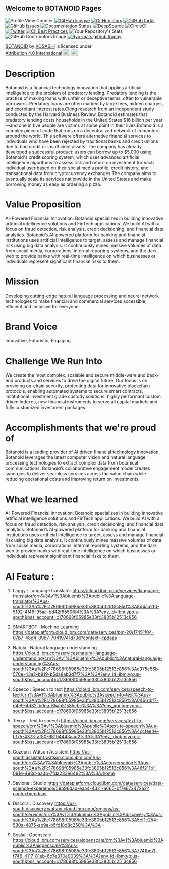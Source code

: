 ## Welcome to BOTANOID Pages

![Profile View Counter](https://komarev.com/ghpvc/?username=KOSASIH)
[![GitHub license](https://img.shields.io/github/license/KOSASIH/BOTANOID)](https://github.com/KOSASIH/BOTANOID/blob/main/LICENSE)
[![GitHub stars](https://img.shields.io/github/stars/KOSASIH/BOTANOID)](https://github.com/KOSASIH/BOTANOID/stargazers)
[![GitHub forks](https://img.shields.io/github/forks/KOSASIH/BOTANOID)](https://github.com/KOSASIH/BOTANOID/network)
[![GitHub issues](https://img.shields.io/github/issues/KOSASIH/BOTANOID)](https://github.com/KOSASIH/BOTANOID/issues)
[![Documentation Status](https://readthedocs.org/projects/botanoid/badge/?version=latest)](https://botanoid.readthedocs.io/en/latest/?badge=latest)
[![DeepSource](https://deepsource.io/gh/KOSASIH/BOTANOID.svg/?label=active+issues&show_trend=true&token=lL-xU93bCng-fKcvoHnDLk3U)](https://deepsource.io/gh/KOSASIH/BOTANOID/?ref=repository-badge)
[![CircleCI](https://circleci.com/gh/KOSASIH/BOTANOID/tree/main.svg?style=svg)](https://circleci.com/gh/KOSASIH/BOTANOID/tree/main)
[![Twitter](https://img.shields.io/twitter/url?style=social&url=https%3A%2F%2Fmobile.twitter.com%2FKosasihg88G)](https://twitter.com/intent/tweet?text=Wow:&url=https%3A%2F%2Fgithub.com%2FKOSASIH%2FBOTANOID)
[![CII Best Practices](https://bestpractices.coreinfrastructure.org/projects/5520/badge)](https://bestpractices.coreinfrastructure.org/projects/5520)
![Your Repository's Stats](https://github-readme-stats.vercel.app/api?username=KOSASIH&show_icons=true)
![GitHub Contributors Image](https://contrib.rocks/image?repo=KOSASIH/Metazone)
[![Ryo-ma's github trophy](https://github-profile-trophy.vercel.app/?username=KOSASIH&row=1)](https://github.com/KOSASIH/github-profile-trophy)

<p xmlns:cc="http://creativecommons.org/ns#" xmlns:dct="http://purl.org/dc/terms/"><a property="dct:title" rel="cc:attributionURL" href="https://github.com/KOSASIH/BOTANOID">BOTANOID</a> by <a rel="cc:attributionURL dct:creator" property="cc:attributionName" href="https://github.com/KOSASIH">KOSASIH</a> is licensed under <a href="http://creativecommons.org/licenses/by/4.0/?ref=chooser-v1" target="_blank" rel="license noopener noreferrer" style="display:inline-block;">Attribution 4.0 International<img style="height:22px!important;margin-left:3px;vertical-align:text-bottom;" src="https://mirrors.creativecommons.org/presskit/icons/cc.svg?ref=chooser-v1"><img style="height:22px!important;margin-left:3px;vertical-align:text-bottom;" src="https://mirrors.creativecommons.org/presskit/icons/by.svg?ref=chooser-v1"></a></p>

# Description

Botanoid is a financial technology innovation that applies artificial intelligence to the problem of predatory lending. Predatory lending is the practice of making loans with unfair or deceptive terms, often to vulnerable borrowers. Predatory loans are often marked by large fees, hidden charges, and exorbitant interest rates.Citing research from an independent study conducted by the Harvard Business Review, Botanoid estimates that predatory lending costs households in the United States $16 billion per year—and one in five people are victims at some point in their lives.Botanoid is a complex piece of code that runs on a decentralized network of computers around the world. This software offers alternative financial services to individuals who have been rejected by traditional banks and credit unions due to bad credit or insufficient assets. The company has already developed a successful product: users can borrow up to $5,000 using Botanoid's credit scoring system, which uses advanced artificial intelligence algorithms to assess risk and return on investment for each individual user based on their social media profile, credit history, and transactional data from cryptocurrency exchanges.The company aims to eventually scale its services nationwide in the United States and make borrowing money as easy as ordering a pizza.

# Value Proposition

AI-Powered Financial Innovation: Botanoid specializes in building innovative artificial intelligence solutions and FinTech applications. We build AI with a focus on fraud detection, risk analysis, credit decisioning, and financial data analytics. Botanoid’s AI-powered platform for banking and financial institutions uses artificial intelligence to target, assess and manage financial risk using big data analysis. It continuously mines massive volumes of data from social media, corporations’ internal reporting systems, and the dark web to provide banks with real-time intelligence on which businesses or individuals represent significant financial risks to them.

# Mission

Developing cutting-edge natural language processing and neural network technologies to make financial and commercial services accessible, efficient and inclusive for everyone.

# Brand Voice

Innovative, Futuristic, Engaging

# Challenge We Run Into

We create the most complex, scalable and secure middle-ware and back-end products and services to drive the digital future. Our focus is on providing on-chain security, protecting data for innovative blockchain protocols, enabling automated systems to secure smart contracts, institutional investment grade custody solutions, highly performant custom driven Indexes, new financial instruments to serve all capital markets and fully customized investment packages.

# Accomplishments that we're proud of

Botanoid is a leading provider of AI driven financial technology innovation. Botanoid leverages the latest computer vision and natural language processing technologies to extract complex data from botanical communications. Botanoid’s collaborative engagement model creates synergies to deliver seamless services across the value chain while reducing operational costs and improving return on investments.

# What we learned

AI-Powered Financial Innovation: Botanoid specializes in building innovative artificial intelligence solutions and FinTech applications. We build AI with a focus on fraud detection, risk analysis, credit decisioning, and financial data analytics. Botanoid’s AI-powered platform for banking and financial institutions uses artificial intelligence to target, assess and manage financial risk using big data analysis. It continuously mines massive volumes of data from social media, corporations’ internal reporting systems, and the dark web to provide banks with real-time intelligence on which businesses or individuals represent significant financial risks to them.

# AI Feature :

1. Laggy : Language translator https://cloud.ibm.com/services/language-translator/crn%3Av1%3Abluemix%3Apublic%3Alanguage-translator%3Aus-south%3Aa%2Fc178698f05985e33fc3805b12513c856%3A8d4aa2f0-5192-4f46-95ac-bd42f65506f4%3A%3A?env_id=ibm:yp:us-south&bss_account=c178698f05985e33fc3805b12513c856

2. SMARTBOT : Mechine Learning https://dataplatform.cloud.ibm.com/data/services/pm-20/17451f04-07b7-48d4-89b7-70419741d73d?context=cpdaas

3. Natula : Natural language understanding https://cloud.ibm.com/services/natural-language-understanding/crn%3Av1%3Abluemix%3Apublic%3Anatural-language-understanding%3Aus-south%3Aa%2Fc178698f05985e33fc3805b12513c856%3Ac375e56b-570e-43a2-b819-b5da8ab3d7f7%3A%3A?env_id=ibm:yp:us-south&bss_account=c178698f05985e33fc3805b12513c856

4. Speeco : Speech to text https://cloud.ibm.com/services/speech-to-text/crn%3Av1%3Abluemix%3Apublic%3Aspeech-to-text%3Aus-south%3Aa%2Fc178698f05985e33fc3805b12513c856%3A04661bf7-d4e9-4d82-b0ea-65ab51585cbc%3A%3A?env_id=ibm:yp:us-south&bss_account=c178698f05985e33fc3805b12513c856

5. Texxy : Text to speech https://cloud.ibm.com/services/text-to-speech/crn%3Av1%3Abluemix%3Apublic%3Atext-to-speech%3Aus-south%3Aa%2Fc178698f05985e33fc3805b12513c856%3A4ccfee4e-bf75-4373-af50-68194443aad2%3A%3A?env_id=ibm:yp:us-south&bss_account=c178698f05985e33fc3805b12513c856

6. Cozeon : Watson Assistent https://us-south.assistant.watson.cloud.ibm.com/us-south/crn%3Av1%3Abluemix%3Apublic%3Aconversation%3Aus-south%3Aa%2Fc178698f05985e33fc3805b12513c856%3A46f211b1-091e-498d-aa3b-7fda233e6492%3A%3A/home

7. Saviona : Studio https://dataplatform.cloud.ibm.com/data/services/data-science-experience/59b96dad-eaa4-4321-a665-0f7e673472a2?context=cpdaas

8. Discora : Discovery https://us-south.discovery.watson.cloud.ibm.com/regions/us-south/services/crn%3Av1%3Abluemix%3Apublic%3Adiscovery%3Aus-south%3Aa%2Fc178698f05985e33fc3805b12513c856%3A5cf1c254-530a-4875-ab9a-b5fd18d8c250%3A%3A

9. Scalai : Openscale https://cloud.ibm.com/services/aiopenscale/crn%3Av1%3Abluemix%3Apublic%3Aaiopenscale%3Aus-south%3Aa%2Fc178698f05985e33fc3805b12513c856%3A774fbe7f-f746-4117-81eb-6c7e370e9039%3A%3A?env_id=ibm:yp:us-south&bss_account=c178698f05985e33fc3805b12513c856
